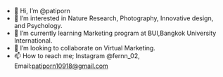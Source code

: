 - 👋 Hi, I’m @patiporn
- 👀 I’m interested in Nature Research, Photography, Innovative design, and Psychology.
- 🌱 I’m currently learning Marketing program at BUI,Bangkok University International.
- 💞️ I’m looking to collaborate on Virtual Marketing.
- 📫 How to reach me; Instagram @fernn_02, Email:patiporn10918@gmail.com

<!---
patiporn/patiporn is a ✨ special ✨ repository because its `README.md` (this file) appears on your GitHub profile.
You can click the Preview link to take a look at your changes.
--->
